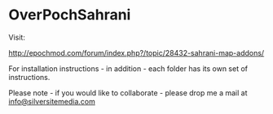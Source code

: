 OverPochSahrani
===============


Visit: 

http://epochmod.com/forum/index.php?/topic/28432-sahrani-map-addons/

For installation instructions - in addition - each folder has its own set of instructions.

Please note - if you would like to collaborate - please drop me a mail at info@silversitemedia.com
